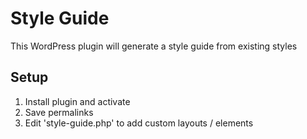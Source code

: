 # Style Guide

This WordPress plugin will generate a style guide from existing styles

## Setup 

1. Install plugin and activate
2. Save permalinks
3. Edit 'style-guide.php' to add custom layouts / elements